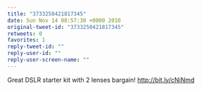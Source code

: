 ```yaml
---
title: "3733250421817345"
date: Sun Nov 14 08:57:30 +0000 2010
original-tweet-id: "3733250421817345"
retweets: 0
favorites: 1
reply-tweet-id: ""
reply-user-id: ""
reply-user-screen-name: ""
---
```

Great DSLR starter kit with 2 lenses bargain!  http://bit.ly/cNiNmd

